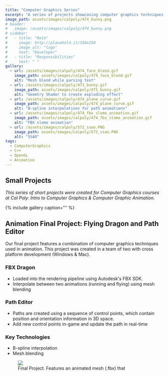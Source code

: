 ```yaml
---
title: "Computer Graphics Series"
excerpt: "A series of projects showcasing computer graphics techniques."
image_path: assets/images/calpoly/474_bunny.png
# header:
#   image: /assets/images/calpoly/474_bunny.png
# sidebar:
#   - title: "Role"
#     image: http://placehold.it/350x250
#     image_alt: "logo"
#     text: "Developer"
#   - title: "Responsibilities"
#     text: " "
gallery:
  - url: /assets/images/calpoly/474_face_blend.gif
    image_path: assets/images/calpoly/474_face_blend.gif
    alt: "Mesh blend while parsing text"
  - url: /assets/images/calpoly/471_bunny.gif
    image_path: assets/images/calpoly/471_bunny.gif
    alt: "Geomtry Shader to create exploding effect"
  - url: /assets/images/calpoly/474_plane_curve.gif
    image_path: assets/images/calpoly/474_plane_curve.gif
    alt: "B-spline interpolations for path animations"
  - url: /assets/images/calpoly/474_fbx_slomo_animation.gif
    image_path: assets/images/calpoly/474_fbx_slomo_animation.gif
    alt: "FBX slomo animation"    
  - url: /assets/images/calpoly/572_ssao.PNG
    image_path: assets/images/calpoly/572_ssao.PNG
    alt: "SSAO"
tags:
  - ComputerGraphics
  - C++
  - OpenGL  
  - Animation
---
```


## Small Projects
_This series of short projects were created for Computer Graphics courses at Cal Poly: Intro to Computer Graphics & Computer Graphic Animation._

{% include gallery caption="" %}

## Animation Final Project: Flying Dragon and Path Editor
Our final project features a combination of computer graphics techniques used in animation. This project was created in a team of two with cross platform development (Windows & Mac). 

### FBX Dragon 
- Loaded into the rendering pipeline using Autodesk's FBX SDK. 
- Interpolate between two animations (running and flying) using mesh blending
### Path Editor
- Paths are created using a sequence of control points, which contain position and orientation information in 3D space. 
- Add new control points in-game and update the path in real-time

### Key Technologies
- B-spline interpolation
- Mesh blending

<figure>
    <a href="/assets/images/calpoly/474_fbx_dragon.gif"><img src="/assets/images/calpoly/474_fbx_dragon.gif"></a>
	<figcaption>Final Project. Features an animated mesh (.fbx) that </figcaption>
</figure>